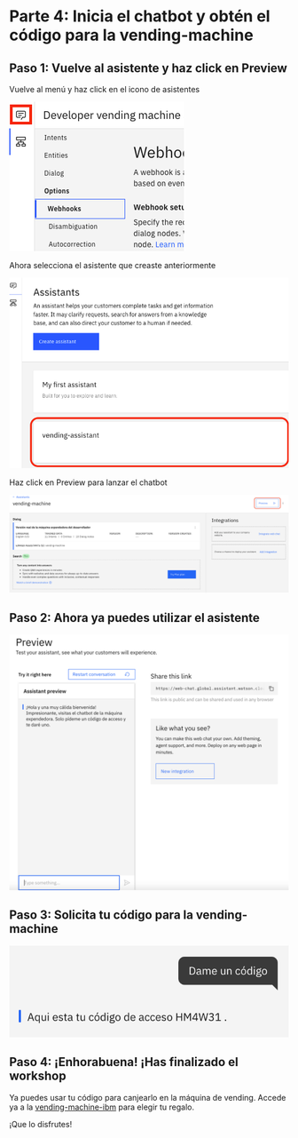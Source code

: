 # Parte 4: Inicia el chatbot y obtén el código para la vending-machine

## Paso 1: Vuelve al asistente y haz click en Preview

Vuelve al menú y haz click en el icono de asistentes

![Asistentes](../images/seleccionaAsistente.png)

Ahora selecciona el asistente que creaste anteriormente

![VendingMachine](../images/seleccionaVending.png)

Haz click en Preview para lanzar el chatbot

![Preview](../images/preview.png)

## Paso 2: Ahora ya puedes utilizar el asistente

![ChatBot](../images/chatbot.png)

## Paso 3: Solicita tu código para la vending-machine

![DarCódigo](../images/darCodigo.png)

## Paso 4: ¡Enhorabuena! ¡Has finalizado el workshop

Ya puedes usar tu código para canjearlo en la máquina de vending.
Accede ya a la [vending-machine-ibm](http://vendingmachineibm.com/) para elegir tu regalo.

¡Que lo disfrutes!
